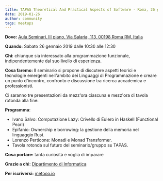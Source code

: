 ```yaml
---
title: TAPAS Theoretical And Practical Aspects of Software - Roma, 26 gennaio 2019
date: 2019-01-26
author: community
tags: meetups
---
```


**Dove:** [Aula Seminari, III piano, Via Salaria, 113, 00198 Roma RM, Italia](https://goo.gl/maps/RDsqdRRbWHn)

**Quando:** Sabato 26 gennaio 2019 dalle 10:30 alle 12:30

**Chi:** chiunque sia interessato alla programmazione funzionale, indipendentemente dal suo livello di esperienza.

**Cosa faremo:** Il seminario si propone di discutere aspetti teorici e tecnologie emergenti nell'ambito dei Linguaggi di Programmazione e creare un punto d'incontro, confronto e discussione tra ricerca accademica e professionisti.

Ci saranno tre presentazioni da mezz'ora ciascuna e mezz'ora di tavola rotonda alla fine.

**Programma:**

* Ivano Salvo: Computazione Lazy: Crivello di Eulero in Haskell (Functional Pearl)
* Epifanio: Ownership e borrowing: la gestione della memoria nel linguaggio Rust.
* Lorenzo Perticone: Monadi e Monad Transformer.
* Tavola rotonda sul futuro del seminario/gruppo su TAPAS.

**Cosa portare:** tanta curiosità e voglia di imparare

**Grazie a chi:** [Dipartimento di Informatica](https://www.di.uniroma1.it/)

**Per iscriversi:** [metooo.io](https://www.metooo.io/e/tapas-theoretical-and-practical-aspects-of-software)

